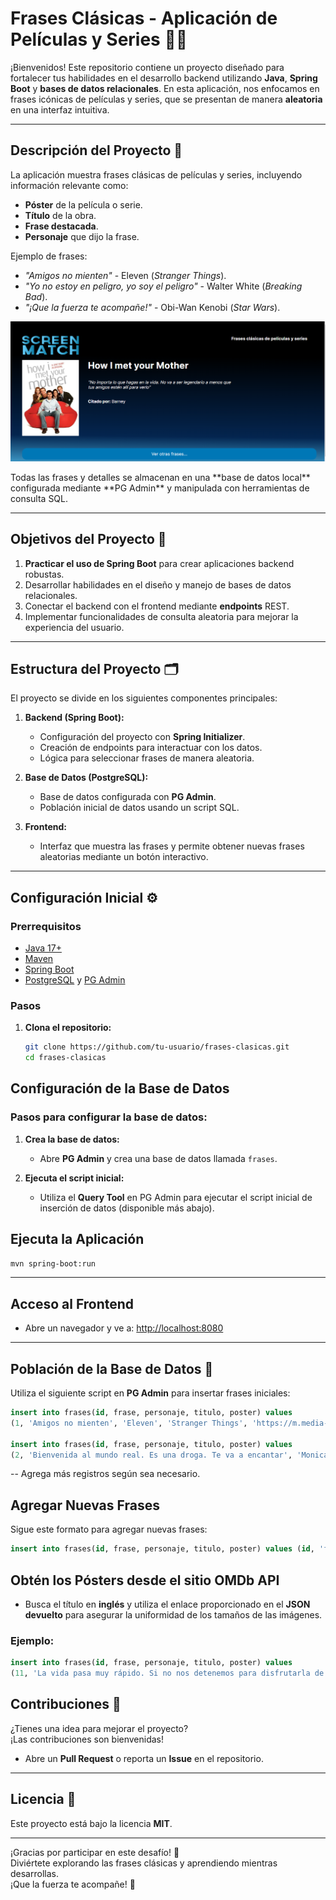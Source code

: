 # Frases Clásicas - Aplicación de Películas y Series 🎥✨  

¡Bienvenidos! Este repositorio contiene un proyecto diseñado para fortalecer tus habilidades en el desarrollo backend utilizando **Java**, **Spring Boot** y **bases de datos relacionales**. En esta aplicación, nos enfocamos en frases icónicas de películas y series, que se presentan de manera **aleatoria** en una interfaz intuitiva.

---

## Descripción del Proyecto 📜  

La aplicación muestra frases clásicas de películas y series, incluyendo información relevante como:  
- **Póster** de la película o serie.  
- **Título** de la obra.  
- **Frase destacada**.  
- **Personaje** que dijo la frase.  

Ejemplo de frases:  
- *"Amigos no mienten"* - Eleven (*Stranger Things*).  
- *"Yo no estoy en peligro, yo soy el peligro"* - Walter White (*Breaking Bad*).  
- *"¡Que la fuerza te acompañe!"* - Obi-Wan Kenobi (*Star Wars*).  
<p align="center">

  <img src="https://github.com/arcesoftware/screenmatch-frases/blob/main/picture.png"  style="margin:auto;">
</p>
Todas las frases y detalles se almacenan en una **base de datos local** configurada mediante **PG Admin** y manipulada con herramientas de consulta SQL.

---

## Objetivos del Proyecto 🚀  

1. **Practicar el uso de Spring Boot** para crear aplicaciones backend robustas.  
2. Desarrollar habilidades en el diseño y manejo de bases de datos relacionales.  
3. Conectar el backend con el frontend mediante **endpoints** REST.  
4. Implementar funcionalidades de consulta aleatoria para mejorar la experiencia del usuario.  

---

## Estructura del Proyecto 🗂️  

El proyecto se divide en los siguientes componentes principales:  

1. **Backend (Spring Boot):**  
   - Configuración del proyecto con **Spring Initializer**.  
   - Creación de endpoints para interactuar con los datos.  
   - Lógica para seleccionar frases de manera aleatoria.  

2. **Base de Datos (PostgreSQL):**  
   - Base de datos configurada con **PG Admin**.  
   - Población inicial de datos usando un script SQL.  

3. **Frontend:**  
   - Interfaz que muestra las frases y permite obtener nuevas frases aleatorias mediante un botón interactivo.  

---

## Configuración Inicial ⚙️  

### Prerrequisitos  
- [Java 17+](https://www.oracle.com/java/technologies/javase/jdk17-archive-downloads.html)  
- [Maven](https://maven.apache.org/)  
- [Spring Boot](https://spring.io/projects/spring-boot)  
- [PostgreSQL](https://www.postgresql.org/) y [PG Admin](https://www.pgadmin.org/)  

### Pasos  
1. **Clona el repositorio:**  
   ```bash  
   git clone https://github.com/tu-usuario/frases-clasicas.git  
   cd frases-clasicas  

## Configuración de la Base de Datos  

### Pasos para configurar la base de datos:  

1. **Crea la base de datos:**  
   - Abre **PG Admin** y crea una base de datos llamada `frases`.  

2. **Ejecuta el script inicial:**  
   - Utiliza el **Query Tool** en PG Admin para ejecutar el script inicial de inserción de datos (disponible más abajo).  

## Ejecuta la Aplicación  
  ```bash 
  mvn spring-boot:run
 ```
---

## Acceso al Frontend  

- Abre un navegador y ve a: [http://localhost:8080](http://localhost:8080)  

---

## Población de la Base de Datos 💾  

Utiliza el siguiente script en **PG Admin** para insertar frases iniciales:  

```sql
insert into frases(id, frase, personaje, titulo, poster) values 
(1, 'Amigos no mienten', 'Eleven', 'Stranger Things', 'https://m.media-amazon.com/images/M/MV5BMDZkYmVhNjMtNWU4MC00MDQxLWE3MjYtZGMzZWI1ZjhlOWJmXkEyXkFqcGdeQXVyMTkxNjUyNQ@@._V1_SX300.jpg');

insert into frases(id, frase, personaje, titulo, poster) values 
(2, 'Bienvenida al mundo real. Es una droga. Te va a encantar', 'Monica', 'Friends', 'https://m.media-amazon.com/images/M/MV5BNDVkYjU0MzctMWRmZi00NTkxLTgwZWEtOWVhYjZlYjllYmU4XkEyXkFqcGdeQXVyNTA4NzY1MzY@._V1_SX300.jpg');
 ```
-- Agrega más registros según sea necesario.

## Agregar Nuevas Frases  

Sigue este formato para agregar nuevas frases:  

```sql
insert into frases(id, frase, personaje, titulo, poster) values (id, 'frase', 'personaje', 'título', 'poster');
 ```
## Obtén los Pósters desde el sitio OMDb API

- Busca el título en **inglés** y utiliza el enlace proporcionado en el **JSON devuelto** para asegurar la uniformidad de los tamaños de las imágenes.

### Ejemplo:

```sql
insert into frases(id, frase, personaje, titulo, poster) values 
(11, 'La vida pasa muy rápido. Si no nos detenemos para disfrutarla de vez en cuando, pasa y ni la ves!', 'Ferris Bueller', 'Viviendo la vida loca', 'https://m.media-amazon.com/images/M/MV5BMDA0NjZhZWUtNmI2NC00MmFjLTgwZDYtYzVjZmNhMDVmOTBkXkEyXkFqcGdeQXVyMTQxNzMzNDI@._V1_SX300.jpg');
 ```
## Contribuciones 🤝

¿Tienes una idea para mejorar el proyecto?  
¡Las contribuciones son bienvenidas!

- Abre un **Pull Request** o reporta un **Issue** en el repositorio.

---

## Licencia 📄

Este proyecto está bajo la licencia **MIT**.

---

¡Gracias por participar en este desafío! 🎉  
Diviértete explorando las frases clásicas y aprendiendo mientras desarrollas.  
¡Que la fuerza te acompañe! 🌟






